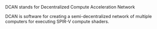 DCAN stands for Decentralized Compute Acceleration Network

DCAN is software for creating a semi-decentralized network of multiple computers for executing SPIR-V compute shaders.


